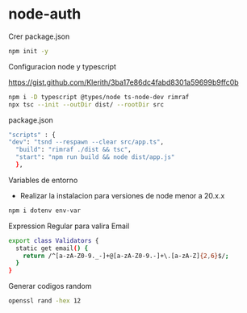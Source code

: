 # node-auth


Crer package.json
``` bash
npm init -y
```

Configuracion node y typescript

https://gist.github.com/Klerith/3ba17e86dc4fabd8301a59699b9ffc0b

```bash
npm i -D typescript @types/node ts-node-dev rimraf
npx tsc --init --outDir dist/ --rootDir src

```
package.json

```bash
"scripts" : {
"dev": "tsnd --respawn --clear src/app.ts",
  "build": "rimraf ./dist && tsc",
  "start": "npm run build && node dist/app.js"
  },
```

Variables de entorno

- Realizar la instalacion para versiones de node menor a 20.x.x

```bash
npm i dotenv env-var
```

Expression Regular para valira Email

```bash
export class Validators {
  static get email() {
    return /^[a-zA-Z0-9._-]+@[a-zA-Z0-9.-]+\.[a-zA-Z]{2,6}$/;
  } 
}
```

Generar codigos random

```bash
openssl rand -hex 12
```